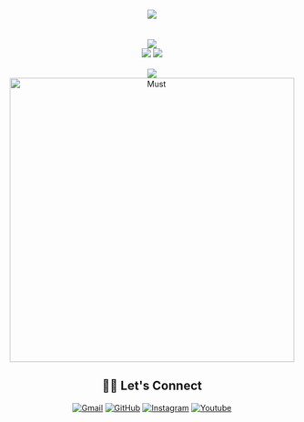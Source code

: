 <h1  align="center"> <a href="https://github.com/must253" ><img src="https://readme-typing-svg.herokuapp.com/?lines=Hi+I'am+Must;I+like+coding;How+are+you+today?"> </a></h1> <br><div align="center"> <a href="https://discord.com/users/638324859818213380" title="Discord Account"><img src="https://lanyard-profile-readme.vercel.app/api/638324859818213380"></a> </div>
<div align="center">
<a href="https://github.com/must253" title="Github Account"><img src="https://komarev.com/ghpvc/?username=must253"></a>
<a href="https://github.com/must253?tab=followers" title="Github followers"><img src="https://img.shields.io/github/followers/must253.svg?style=social&label=Followers"></a>
</div>

<br>
<div align="center"><a href="https://github.com/must253" title="Must Github"><img src="https://github-readme-stats.vercel.app/api?username=must253&count_private=true&show_icons=trueline_height=21&bg_color=0,EC6C6C,FFD479,FFFC79,73FA79&theme=graywhite"></a></div>	 
<div align="center"><a href="https://github.com/must253"><img width=500 src="https://github-readme-stats.vercel.app/api/top-langs/?username=must253&count_private=true&theme=radical" alt="Must" /></a></div>


## <div align="center"> 🙋‍♀️ Let's Connect</div>

<p align="center">
	<a href="mailto:mmaydemir25@gmail.com"><img src="https://img.icons8.com/bubbles/50/000000/gmail.png" alt="Gmail"/></a>
	<a href="https://github.com/must253"><img src="https://img.icons8.com/bubbles/50/000000/github.png" alt="GitHub"/></a>
	<a href="https://instagram.com/aydewirr"><img src="https://img.icons8.com/bubbles/50/000000/instagram.png" alt="Instagram"/></a>
	<a href="https://www.youtube.com/channel/UCx0G0DHiZskHUh3PhPFibMw"><img src="https://img.icons8.com/bubbles/50/000000/youtube.png" alt="Youtube"/></a>
	
</p>



